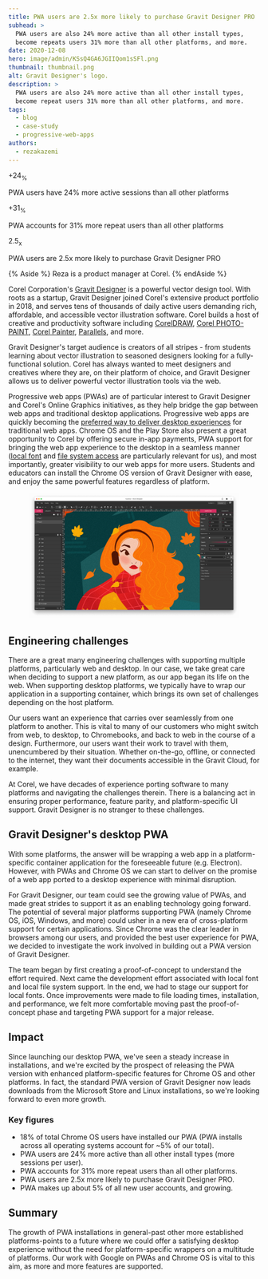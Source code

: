 ```yaml
---
title: PWA users are 2.5x more likely to purchase Gravit Designer PRO
subhead: >
  PWA users are also 24% more active than all other install types,
  become repeats users 31% more than all other platforms, and more.
date: 2020-12-08
hero: image/admin/KSsQ4GA6JGIIQom1sSFl.png
thumbnail: thumbnail.png
alt: Gravit Designer's logo.
description: >
  PWA users are also 24% more active than all other install types,
  become repeat users 31% more than all other platforms, and more.
tags:
  - blog
  - case-study
  - progressive-web-apps
authors:
  - rezakazemi
---
```


<div class="w-stats">
  <div class="w-stat">
    <p class="w-stat__figure">+24<sub class="w-stat__sub">%</sub></p>
    <p class="w-stat__desc">PWA users have 24% more active sessions than all other platforms</p>
  </div>
  <div class="w-stat">
    <p class="w-stat__figure">+31<sub class="w-stat__sub">%</sub></p>
    <p class="w-stat__desc">PWA accounts for 31% more repeat users than all other platforms</p>
  </div>
  <div class="w-stat">
    <p class="w-stat__figure">2.5<sub class="w-stat__sub">x</sub></p>
    <p class="w-stat__desc">PWA users are 2.5x more likely to purchase Gravit Designer PRO</p>
  </div>
</div>

{% Aside %}
  Reza is a product manager at Corel.
{% endAside %}

Corel Corporation's [Gravit Designer](https://www.designer.io/en/) is a powerful
vector design tool. With roots as a startup, Gravit Designer joined Corel's
extensive product portfolio in 2018, and serves tens of thousands of daily
active users demanding rich, affordable, and accessible vector illustration
software. Corel builds a host of creative and productivity software including
[CorelDRAW](https://www.coreldraw.com/), [Corel
PHOTO-PAINT](https://www.coreldraw.com/en/pages/photo-paint/), [Corel
Painter](https://www.painterartist.com/),
[Parallels](https://www.parallels.com), and more.

Gravit Designer's target audience is creators of all stripes - from students
learning about vector illustration to seasoned designers looking for a
fully-functional solution. Corel has always wanted to meet
designers and creatives where they are, on their platform of choice, and Gravit
Designer allows us to deliver powerful vector illustration tools via the web.

Progressive web apps (PWAs) are of particular interest to Gravit Designer and
Corel's Online Graphics initiatives, as they help bridge the gap between web
apps and traditional desktop applications. Progressive web apps are quickly
becoming the
[preferred way to deliver desktop experiences](https://chromeos.dev/en/web/desktop-progressive-web-apps)
for traditional web apps. Chrome OS and the Play Store also present a great
opportunity to Corel by offering secure in-app payments, PWA support for
bringing the web app experience to the desktop in a seamless manner ([local
font](/local-fonts/) and [file system
access](/file-system-access/) are particularly relevant for us),
and most importantly, greater visibility to our web apps for more users.
Students and educators can install the Chrome OS version of Gravit Designer with
ease, and enjoy the same powerful features regardless of platform.

<figure class="w-figure">
  <img class="w-screenshot w-screenshot--filled" 
       src="dark.png" 
       alt="A screenshot of Gravit Designer.">
</figure>

## Engineering challenges

There are a great many engineering challenges with supporting multiple
platforms, particularly web and desktop. In our case, we take great care when
deciding to support a new platform, as our app began its life on the web. When
supporting desktop platforms, we typically have to wrap our application in a
supporting container, which brings its own set of challenges depending on the
host platform.

Our users want an experience that carries over seamlessly from one platform to
another. This is vital to many of our customers who might switch from web, to
desktop, to Chromebooks, and back to web in the course of a design. Furthermore,
our users want their work to travel with them, unencumbered by their situation.
Whether on-the-go, offline, or connected to the internet, they want their
documents accessible in the Gravit Cloud, for example.

At Corel, we have decades of experience porting software to many platforms and
navigating the challenges therein. There is a balancing act in ensuring proper
performance, feature parity, and platform-specific UI support. Gravit Designer
is no stranger to these challenges.

## Gravit Designer's desktop PWA

With some platforms, the answer will be wrapping a web app in a
platform-specific container application for the foreseeable future (e.g.
Electron). However, with PWAs and Chrome OS we can start to deliver on the
promise of a web app ported to a desktop experience with minimal disruption. 

For Gravit Designer, our team could see the growing value of PWAs, and made
great strides to support it as an enabling technology going forward. The
potential of several major platforms supporting PWA (namely Chrome OS, iOS,
Windows, and more) could usher in a new era of cross-platform support for
certain applications. Since Chrome was the clear leader in browsers among our
users, and provided the best user experience for PWA, we decided to investigate
the work involved in building out a PWA version of Gravit Designer.

The team began by first creating a proof-of-concept to understand the effort
required. Next came the development effort associated with local font and local
file system support. In the end, we had to stage our support for local fonts.
Once improvements were made to file loading times, installation, and
performance, we felt more comfortable moving past the proof-of-concept phase and
targeting PWA support for a major release.

## Impact

Since launching our desktop PWA, we've seen a steady increase in installations,
and we're excited by the prospect of releasing the PWA version with enhanced
platform-specific features for Chrome OS and other platforms. In fact, the
standard PWA version of Gravit Designer now leads downloads from the Microsoft
Store and Linux installations, so we're looking forward to even more
growth.

### Key figures

* 18% of total Chrome OS users have installed our PWA (PWA installs across all
  operating systems account for ~5% of our total).
* PWA users are 24% more active than all other install types (more
  sessions per user).
* PWA accounts for 31% more repeat users than all other platforms.
* PWA users are 2.5x more likely to purchase Gravit Designer PRO.
* PWA makes up about 5% of all new user accounts, and growing.

## Summary

The growth of PWA installations in general-past other more established
platforms-points to a future where we could offer a satisfying desktop
experience without the need for platform-specific wrappers on a multitude of
platforms. Our work with Google on PWAs and Chrome OS is vital to this aim, as
more and more features are supported.
